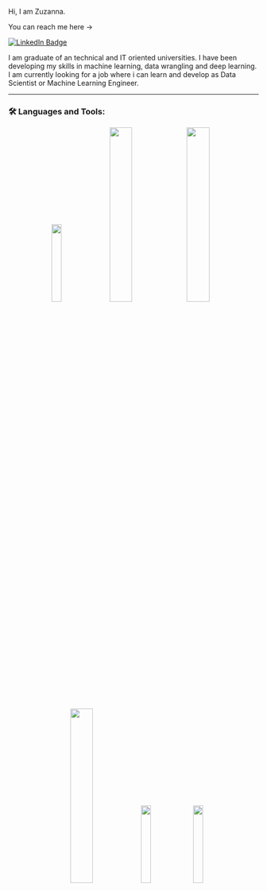 Hi, I am Zuzanna.

You can reach me here -> <div id="badges">
  <a href="linkedin.com/in/zuzanna-juszczak-757aa21b9">
    <img src="https://img.shields.io/badge/LinkedIn-blue?style=for-the-badge&logo=linkedin&logoColor=white" alt="LinkedIn Badge" alt = "Linkedin Badge"/>
  </a>
  </div>
I am graduate of an technical and IT oriented universities. 
I have been developing my skills in machine learning, data wrangling and deep learning.
I am currently looking for a job where i can learn and develop as Data Scientist or 
Machine Learning Engineer. 

---
### :hammer_and_wrench: Languages and Tools:
<p align="center">
<img src="https://upload.wikimedia.org/wikipedia/commons/thumb/e/ed/Pandas_logo.svg/1200px-Pandas_logo.svg.png" width="20%" height="20%" />
 <img src="https://miro.medium.com/max/765/1*cyXCE-JcBelTyrK-58w6_Q.png" width="30%" height="30%" />
 <img src="https://camo.githubusercontent.com/aeb4f612bd9b40d81c62fcbebd6db44a5d4344b8b962be0138817e18c9c06963/68747470733a2f2f7777772e74656e736f72666c6f772e6f72672f696d616765732f74665f6c6f676f5f686f72697a6f6e74616c2e706e67" width="30%" height="30%" />
<img src="https://matplotlib.org/stable/_images/sphx_glr_logos2_003.png" width="30%" height="30%" />
<img src="https://upload.wikimedia.org/wikipedia/commons/thumb/8/8a/Plotly-logo.png/1200px-Plotly-logo.png" width="20%" height="20%" />
<img src="https://bms.com.pl/wordpress/wp-content/uploads/2015/10/microsoft-sql-server-logo.png" width="20%" height="20%"/>
</p>
